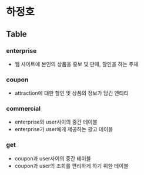 # 하정호

## Table
### enterprise
- 웹 사이트에 본인의 상품을 홍보 및 판매, 할인을 하는 주체
### coupon
- attraction에 대한 할인 및 상품의 정보가 담긴 엔티티
### commercial
- enterprise와 user사이의 중간 테이블
- enterprise가 user에게 제공하는 광고 테이블
### get
- coupon과 user사이의 중간 테이블
- coupon과 user의 조회를 편리하게 하기 위한 테이블
